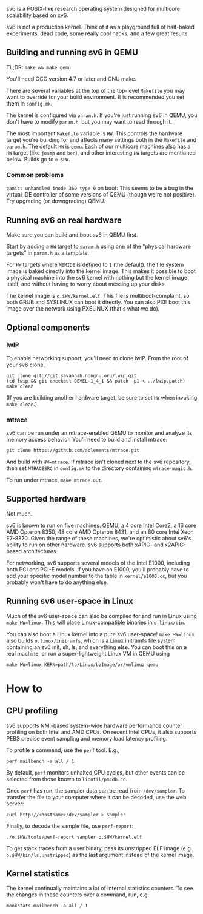 sv6 is a POSIX-like research operating system designed for multicore
scalability based on [xv6](http://pdos.csail.mit.edu/6.828/xv6).

sv6 is not a production kernel.  Think of it as a playground full of
half-baked experiments, dead code, some really cool hacks, and a few
great results.


Building and running sv6 in QEMU
--------------------------------

TL;DR: `make && make qemu`

You'll need GCC version 4.7 or later and GNU make.

There are several variables at the top of the top-level `Makefile` you
may want to override for your build environment.  It is recommended
you set them in `config.mk`.

The kernel is configured via `param.h`.  If you're just running sv6 in
QEMU, you don't have to modify `param.h`, but you may want to read
through it.

The most important `Makefile` variable is `HW`.  This controls the
hardware target you're building for and affects many settings both in
the `Makefile` and `param.h`.  The default `HW` is `qemu`.  Each of
our multicore machines also has a `HW` target (like `josmp` and
`ben`), and other interesting `HW` targets are mentioned below.
Builds go to `o.$HW`.

### Common problems

`panic: unhandled inode 369 type 0` on boot: This seems to be a bug in
the virtual IDE controller of some versions of QEMU (though we're not
positive).  Try upgrading (or downgrading) QEMU.


Running sv6 on real hardware
----------------------------

Make sure you can build and boot sv6 in QEMU first.

Start by adding a `HW` target to `param.h` using one of the "physical
hardware targets" in `param.h` as a template.

For `HW` targets where `MEMIDE` is defined to `1` (the default), the
file system image is baked directly into the kernel image.  This makes
it possible to boot a physical machine into the sv6 kernel with
nothing but the kernel image itself, and without having to worry about
messing up your disks.

The kernel image is `o.$HW/kernel.elf`.  This file is
multiboot-complaint, so both GRUB and SYSLINUX can boot it directly.
You can also PXE boot this image over the network using PXELINUX
(that's what we do).


Optional components
-------------------

### lwIP

To enable networking support, you'll need to clone lwIP.  From the
root of your sv6 clone,

    git clone git://git.savannah.nongnu.org/lwip.git
    (cd lwip && git checkout DEVEL-1_4_1 && patch -p1 < ../lwip.patch)
    make clean

(If you are building another hardware target, be sure to set `HW` when
invoking `make clean`.)

### mtrace

sv6 can be run under an mtrace-enabled QEMU to monitor and analyze its
memory access behavior.  You'll need to build and install mtrace:

    git clone https://github.com/aclements/mtrace.git

And build with `HW=mtrace`.  If mtrace isn't cloned next to the sv6
repository, then set `MTRACESRC` in `config.mk` to the directory
containing `mtrace-magic.h`.

To run under mtrace, `make mtrace.out`.


Supported hardware
------------------

Not much.

sv6 is known to run on five machines: QEMU, a 4 core Intel Core2, a 16
core AMD Opteron 8350, 48 core AMD Opteron 8431, and an 80 core Intel
Xeon E7-8870.  Given the range of these machines, we're optimistic
about sv6's ability to run on other hardware.  sv6 supports both
xAPIC- and x2APIC-based architectures.

For networking, sv6 supports several models of the Intel E1000,
including both PCI and PCI-E models.  If you have an E1000, you'll
probably have to add your specific model number to the table in
`kernel/e1000.cc`, but you probably won't have to do anything else.


Running sv6 user-space in Linux
-------------------------------

Much of the sv6 user-space can also be compiled for and run in Linux
using `make HW=linux`.  This will place Linux-compatible binaries in
`o.linux/bin`.

You can also boot a Linux kernel into a pure sv6 user-space!  `make
HW=linux` also builds `o.linux/initramfs`, which is a Linux initramfs
file system containing an sv6 init, sh, ls, and everything else.  You
can boot this on a real machine, or run a super-lightweight Linux VM
in QEMU using

    make HW=linux KERN=path/to/Linux/bzImage/or/vmlinuz qemu


How to
======

CPU profiling
-------------

sv6 supports NMI-based system-wide hardware performance counter
profiling on both Intel and AMD CPUs.  On recent Intel CPUs, it also
supports PEBS precise event sampling and memory load latency
profiling.

To profile a command, use the `perf` tool.  E.g.,

    perf mailbench -a all / 1

By default, `perf` monitors unhalted CPU cycles, but other events can
be selected from those known to `libutil/pmcdb.cc`.

Once `perf` has run, the sampler data can be read from `/dev/sampler`.
To transfer the file to your computer where it can be decoded, use the
web server:

    curl http://<hostname>/dev/sampler > sampler

Finally, to decode the sample file, use `perf-report`:

    ./o.$HW/tools/perf-report sampler o.$HW/kernel.elf

To get stack traces from a user binary, pass its unstripped ELF image
(e.g., `o.$HW/bin/ls.unstripped`) as the last argument instead of the
kernel image.


Kernel statistics
-----------------

The kernel continually maintains a lot of internal statistics
counters.  To see the changes in these counters over a command, run,
e.g.

    monkstats mailbench -a all / 1
